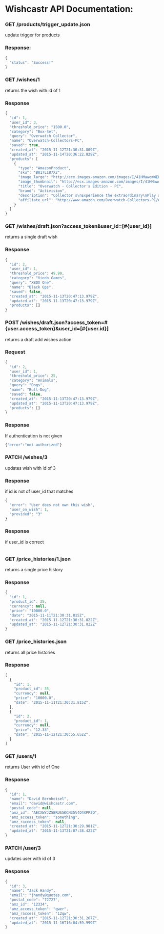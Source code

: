 # Wishcastr API Documentation:


### GET /products/trigger_update.json
update trigger for products

### Response:
```javascript
{
  "status": "Success!"
}  
```

### GET /wishes/1
returns the wish with id of 1

### Response
```javascript
{
  "id": 1,
  "user_id": 3,
  "threshold_price": "1500.0",
  "category": "Box-Set",
  "query": "Overwatch Collector",
  "name": "Overwatch-Collectors-PC",
  "saved": true,
  "created_at": "2015-11-12T21:30:31.809Z",
  "updated_at": "2015-11-14T20:36:22.829Z",
  "products": [
    {
      "type": "AmazonProduct",
      "sku": "B017L187X2",
      "image_large": "http://ecx.images-amazon.com/images/I/41HMawomWEL.jpg",
      "image_thumbnail": "http://ecx.images-amazon.com/images/I/41HMawomWEL._SL110_.jpg",
      "title": "Overwatch - Collector's Edition - PC",
      "brand": "Activision",
      "description": "Collector's\nExperience the extraordinary\nPlay as heroes, not classes\nFight for the future.together\nThe world is your battlefield",
      "affiliate_url": "http://www.amazon.com/Overwatch-Collectors-PC/dp/B017L187X2%3FSubscriptionId%3DAKIAJ64U7F3OSBNH7ERQ%26tag%3Dwishcastr-20%26linkCode%3Dxm2%26camp%3D2025%26creative%3D165953%26creativeASIN%3DB017L187X2"
    }
  ]
}
```

### GET /wishes/draft.json?access_token&user_id=[#{user_id}]
returns a single draft wish

### Response
```javascript
{
  "id": 2,
  "user_id": 1,
  "threshold_price": 49.99,
  "category": "Viedo Games",
  "query": "XBOX One",
  "name": "Black Ops",
  "saved": false,
  "created_at": "2015-11-13T20:47:13.979Z",
  "updated_at": "2015-11-13T20:47:13.979Z",
  "products": []
}
```

### POST /wishes/draft.json?access_token=#{user.access_token}&user_id=[#{user.id}]
returns a draft add wishes action

### Request
```javascript
{
  "id": 2,
  "user_id": 1,
  "threshold_price": 25,
  "category": "Animals",
  "query": "Dogs",
  "name": "Bull-Dog",
  "saved": false,
  "created_at": "2015-11-13T20:47:13.979Z",
  "updated_at": "2015-11-13T20:47:13.979Z",
  "products": []
}
```

### Response
If authentication is not  given
```javascript
{"error":"not authorized"}
```

### PATCH /wishes/3
updates wish with id of 3

### Response
if id is not of user_id that matches
```javascript
{
  "error": "User does not own this wish",
  "user_on_wish": 1,
  "provided": "3"
}
```

### Response
if user_id is correct
```javascript

```

### GET /price_histories/1.json
returns a single price history

### Response
```javascript
{
  "id": 1,
  "product_id": 35,
  "currency": null,
  "price": "10000.0",
  "date": "2015-11-11T21:30:31.815Z",
  "created_at": "2015-11-12T21:30:31.822Z",
  "updated_at": "2015-11-12T21:30:31.822Z"
}
```
### GET /price_histories.json
returns all price histories

### Response
```javascript
[
  {
    "id": 1,
    "product_id": 35,
    "currency": null,
    "price": "10000.0",
    "date": "2015-11-11T21:30:31.815Z",
  },
  {
    "id": 2,
    "product_id": 1,
    "currency": null,
    "price": "12.33",
    "date": "2015-11-12T21:30:55.652Z",
  }
]
```
### GET /users/1
returns User with id of One

### Response
```javascript
{
  "id": 1,
  "name": "David Bernheisel",
  "email": "david@wishcastr.com",
  "postal_code": null,
  "amz_id": "AECXWYJZ5BRUS5KCN35V4O4XPP3Q",
  "amz_access_token": "something",
  "amz_raccess_token": null,
  "created_at": "2015-11-12T21:30:29.981Z",
  "updated_at": "2015-11-13T21:07:38.422Z"
}
```

### PATCH /user/3
updates user with id of 3

### Response
```javascript
{
  "id": 3,
  "name": "Jack Handy",
  "email": "jhandy@quotes.com",
  "postal_code": "72727",
  "amz_id": "12334",
  "amz_access_token": "qwer",
  "amz_raccess_token": "12qw",
  "created_at": "2015-11-12T21:30:31.267Z",
  "updated_at": "2015-11-16T16:04:59.999Z"
}
```
